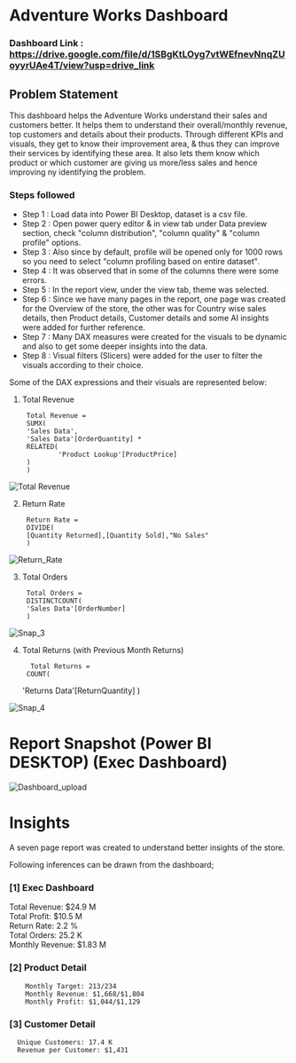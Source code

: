 # Adventure Works Dashboard

### Dashboard Link : https://drive.google.com/file/d/1SBgKtLOyg7vtWEfnevNnqZUoyyrUAe4T/view?usp=drive_link


## Problem Statement

This dashboard helps the Adventure Works understand their sales and customers better. It helps them to understand their overall/monthly revenue, top customers and details about their products. Through different KPIs and visuals, they get to know their improvement area, & thus they can improve their services by identifying these area. It also lets them know which product or which customer are giving us more/less sales and hence improving ny identifying the problem.



### Steps followed 

- Step 1 : Load data into Power BI Desktop, dataset is a csv file.
- Step 2 : Open power query editor & in view tab under Data preview section, check "column distribution", "column quality" & "column profile" options.
- Step 3 : Also since by default, profile will be opened only for 1000 rows so you need to select "column profiling based on entire dataset".
- Step 4 : It was observed that in some of the columns there were some errors.
- Step 5 : In the report view, under the view tab, theme was selected.
- Step 6 : Since we have many pages in the report, one page was created for the Overview of the store, the other was for Country wise sales details, then Product details, Customer details and some AI insights were added for further reference.
- Step 7 : Many DAX measures were created for the visuals to be dynamic and also to get some deeper insights into the data.
- Step 8 : Visual filters (Slicers) were added for the user to filter the visuals according to their choice.

  

Some of the DAX expressions and their visuals are represented below:

1. Total Revenue
       
        Total Revenue = 
        SUMX(
        'Sales Data',
        'Sales Data'[OrderQuantity] * 
        RELATED(
                'Product Lookup'[ProductPrice]
        )
        )

![Total Revenue](https://private-user-images.githubusercontent.com/219225965/462514495-52e630d3-a271-498c-9a46-3bc6fb1189be.png?jwt=eyJhbGciOiJIUzI1NiIsInR5cCI6IkpXVCJ9.eyJpc3MiOiJnaXRodWIuY29tIiwiYXVkIjoicmF3LmdpdGh1YnVzZXJjb250ZW50LmNvbSIsImtleSI6ImtleTUiLCJleHAiOjE3NTE2MzY2NTcsIm5iZiI6MTc1MTYzNjM1NywicGF0aCI6Ii8yMTkyMjU5NjUvNDYyNTE0NDk1LTUyZTYzMGQzLWEyNzEtNDk4Yy05YTQ2LTNiYzZmYjExODliZS5wbmc_WC1BbXotQWxnb3JpdGhtPUFXUzQtSE1BQy1TSEEyNTYmWC1BbXotQ3JlZGVudGlhbD1BS0lBVkNPRFlMU0E1M1BRSzRaQSUyRjIwMjUwNzA0JTJGdXMtZWFzdC0xJTJGczMlMkZhd3M0X3JlcXVlc3QmWC1BbXotRGF0ZT0yMDI1MDcwNFQxMzM5MTdaJlgtQW16LUV4cGlyZXM9MzAwJlgtQW16LVNpZ25hdHVyZT02NjdlOTRiZGYyNjgwOTZhNWE5NzZhNWI2Y2JmNTY4MTA3MWI5NTlhMTg3M2VhZjM4MzNhNGU5ZmJhZWFkZDczJlgtQW16LVNpZ25lZEhlYWRlcnM9aG9zdCJ9.GKRFTb5-gN5jFhtwUslefkJZggaYtqBCSThhxKPopJ4)
        
2. Return Rate

        Return Rate = 
        DIVIDE(
        [Quantity Returned],[Quantity Sold],"No Sales"
        )

![Return_Rate](https://private-user-images.githubusercontent.com/219225965/462516043-fa578e3f-3b20-4a32-a515-406a82411ad3.png?jwt=eyJhbGciOiJIUzI1NiIsInR5cCI6IkpXVCJ9.eyJpc3MiOiJnaXRodWIuY29tIiwiYXVkIjoicmF3LmdpdGh1YnVzZXJjb250ZW50LmNvbSIsImtleSI6ImtleTUiLCJleHAiOjE3NTE2MzY4NDMsIm5iZiI6MTc1MTYzNjU0MywicGF0aCI6Ii8yMTkyMjU5NjUvNDYyNTE2MDQzLWZhNTc4ZTNmLTNiMjAtNGEzMi1hNTE1LTQwNmE4MjQxMWFkMy5wbmc_WC1BbXotQWxnb3JpdGhtPUFXUzQtSE1BQy1TSEEyNTYmWC1BbXotQ3JlZGVudGlhbD1BS0lBVkNPRFlMU0E1M1BRSzRaQSUyRjIwMjUwNzA0JTJGdXMtZWFzdC0xJTJGczMlMkZhd3M0X3JlcXVlc3QmWC1BbXotRGF0ZT0yMDI1MDcwNFQxMzQyMjNaJlgtQW16LUV4cGlyZXM9MzAwJlgtQW16LVNpZ25hdHVyZT02OTM2NzhkYjI5MmY3OGM3NjkyOTk4YzI4ZGYzNzYwODkxNTMxZTY0Zjg0YTczMmVhZDJkYjMxMjZjOTU1OTNhJlgtQW16LVNpZ25lZEhlYWRlcnM9aG9zdCJ9.bcy4BLWeqAxSOsvS2EWuviIni17t4VTmtdEQl7gkFZo)

        
3. Total Orders
 
        Total Orders = 
        DISTINCTCOUNT(
        'Sales Data'[OrderNumber]
        )
 
 
 ![Snap_3](https://private-user-images.githubusercontent.com/219225965/462515423-e8f62a31-7ade-4e76-b8e0-66edb2fdcc87.png?jwt=eyJhbGciOiJIUzI1NiIsInR5cCI6IkpXVCJ9.eyJpc3MiOiJnaXRodWIuY29tIiwiYXVkIjoicmF3LmdpdGh1YnVzZXJjb250ZW50LmNvbSIsImtleSI6ImtleTUiLCJleHAiOjE3NTE2MzY3MzksIm5iZiI6MTc1MTYzNjQzOSwicGF0aCI6Ii8yMTkyMjU5NjUvNDYyNTE1NDIzLWU4ZjYyYTMxLTdhZGUtNGU3Ni1iOGUwLTY2ZWRiMmZkY2M4Ny5wbmc_WC1BbXotQWxnb3JpdGhtPUFXUzQtSE1BQy1TSEEyNTYmWC1BbXotQ3JlZGVudGlhbD1BS0lBVkNPRFlMU0E1M1BRSzRaQSUyRjIwMjUwNzA0JTJGdXMtZWFzdC0xJTJGczMlMkZhd3M0X3JlcXVlc3QmWC1BbXotRGF0ZT0yMDI1MDcwNFQxMzQwMzlaJlgtQW16LUV4cGlyZXM9MzAwJlgtQW16LVNpZ25hdHVyZT04MWVmOTY0MzBlZGIzYzNhZDFjYWQ2YTNiMzlmMTM0M2I2MDU3MzVlNDI5ZTc2OGQ5MGU0NDQxOTRjYmU3ZTI5JlgtQW16LVNpZ25lZEhlYWRlcnM9aG9zdCJ9.La0_nbzr0boVQbUzal607PpXR5FQ8L7T8HK15FItuFI)

 
4. Total Returns (with Previous Month Returns)

 
         Total Returns = 
        COUNT(
    'Returns Data'[ReturnQuantity]
)
 
 ![Snap_4](https://private-user-images.githubusercontent.com/219225965/462516316-bbf9a357-289c-43ee-99c8-9d1d58e63693.png?jwt=eyJhbGciOiJIUzI1NiIsInR5cCI6IkpXVCJ9.eyJpc3MiOiJnaXRodWIuY29tIiwiYXVkIjoicmF3LmdpdGh1YnVzZXJjb250ZW50LmNvbSIsImtleSI6ImtleTUiLCJleHAiOjE3NTE2MzY4ODAsIm5iZiI6MTc1MTYzNjU4MCwicGF0aCI6Ii8yMTkyMjU5NjUvNDYyNTE2MzE2LWJiZjlhMzU3LTI4OWMtNDNlZS05OWM4LTlkMWQ1OGU2MzY5My5wbmc_WC1BbXotQWxnb3JpdGhtPUFXUzQtSE1BQy1TSEEyNTYmWC1BbXotQ3JlZGVudGlhbD1BS0lBVkNPRFlMU0E1M1BRSzRaQSUyRjIwMjUwNzA0JTJGdXMtZWFzdC0xJTJGczMlMkZhd3M0X3JlcXVlc3QmWC1BbXotRGF0ZT0yMDI1MDcwNFQxMzQzMDBaJlgtQW16LUV4cGlyZXM9MzAwJlgtQW16LVNpZ25hdHVyZT0wNzU5NGIwM2U2OGViYzc2NzM1NjhlOGEzNTg4MWM1MzMzOGQ4ZDAwNDI3MzRhNTQ1NDI4ZTlkMDkxZjc1OTVkJlgtQW16LVNpZ25lZEhlYWRlcnM9aG9zdCJ9.gF_doFoKnqiqBhA--6MHJH-3F3gmA3rYkJaQsR64maA)
 
 # Report Snapshot (Power BI DESKTOP) (Exec Dashboard)

 
![Dashboard_upload](https://private-user-images.githubusercontent.com/219225965/462517118-e00b09a5-ce31-4f47-8f6d-57abdf1e0990.png?jwt=eyJhbGciOiJIUzI1NiIsInR5cCI6IkpXVCJ9.eyJpc3MiOiJnaXRodWIuY29tIiwiYXVkIjoicmF3LmdpdGh1YnVzZXJjb250ZW50LmNvbSIsImtleSI6ImtleTUiLCJleHAiOjE3NTE2MzY5OTIsIm5iZiI6MTc1MTYzNjY5MiwicGF0aCI6Ii8yMTkyMjU5NjUvNDYyNTE3MTE4LWUwMGIwOWE1LWNlMzEtNGY0Ny04ZjZkLTU3YWJkZjFlMDk5MC5wbmc_WC1BbXotQWxnb3JpdGhtPUFXUzQtSE1BQy1TSEEyNTYmWC1BbXotQ3JlZGVudGlhbD1BS0lBVkNPRFlMU0E1M1BRSzRaQSUyRjIwMjUwNzA0JTJGdXMtZWFzdC0xJTJGczMlMkZhd3M0X3JlcXVlc3QmWC1BbXotRGF0ZT0yMDI1MDcwNFQxMzQ0NTJaJlgtQW16LUV4cGlyZXM9MzAwJlgtQW16LVNpZ25hdHVyZT05MThmNDQ5YzZhNDNmZDhhM2QyYWExYjg0ZTk0ZGRiM2U2MDAyZGEyYWZjYjNhMmNlN2U4OWM0YTM3ZmYyMDIyJlgtQW16LVNpZ25lZEhlYWRlcnM9aG9zdCJ9.JQx7N0pjSP76TGhPrniQ7WRxGtBRHbVX_nKQnTnjY74)

# Insights

A seven page report was created to understand better insights of the store.

Following inferences can be drawn from the dashboard;

### [1] Exec Dashboard

   Total Revenue: $24.9 M       
   Total Profit:  $10.5 M       
   Return Rate:   2.2 %         
   Total Orders:  25.2 K        
   Monthly Revenue: $1.83 M     


           
### [2] Product Detail

        Monthly Target: 213/234
        Monthly Revenue: $1,668/$1,804
        Monthly Profit: $1,044/$1,129
  
   
  
  ### [3] Customer Detail 
  
      Unique Customers: 17.4 K
      Revenue per Customer: $1,431

 
